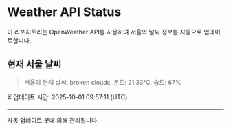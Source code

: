 
# Weather API Status

이 리포지토리는 OpenWeather API를 사용하여 서울의 날씨 정보를 자동으로 업데이트합니다.

## 현재 서울 날씨
> 서울의 현재 날씨: broken clouds, 온도: 21.33°C, 습도: 67%

⏳ 업데이트 시간: 2025-10-01 09:57:11 (UTC)

---
자동 업데이트 봇에 의해 관리됩니다.

